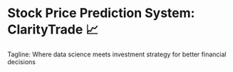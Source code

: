 
# Stock Price Prediction System: ClarityTrade 📈
Tagline: Where data science meets investment strategy for better financial decisions

